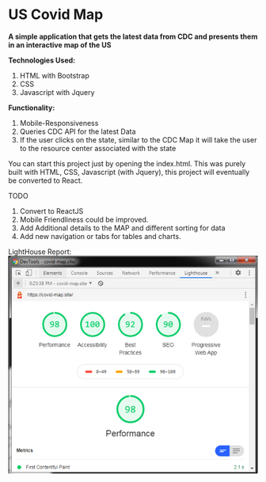 # US Covid Map

**A simple application that gets the latest data from CDC and presents them in an interactive map of the US** 

**Technologies Used:**

1. HTML with Bootstrap
2. CSS
3. Javascript with Jquery

**Functionality:**

1. Mobile-Responsiveness
2. Queries CDC API for the latest Data
3. If the user clicks on the state, similar to the CDC Map it will take the user to the resource center associated with the state

You can start this project just by opening the index.html. This was purely built with HTML, CSS, Javascript (with Jquery), this project will eventually be converted to React.

TODO
1. Convert to ReactJS
2. Mobile Friendliness could be improved. 
3. Add Additional details to the MAP and different sorting for data
4. Add new navigation or tabs for tables and charts. 

LightHouse Report: 
![LightHouse Report](https://github.com/DavidWProject/covidmap/blob/master/Lighthouse1.PNG?raw=true)
